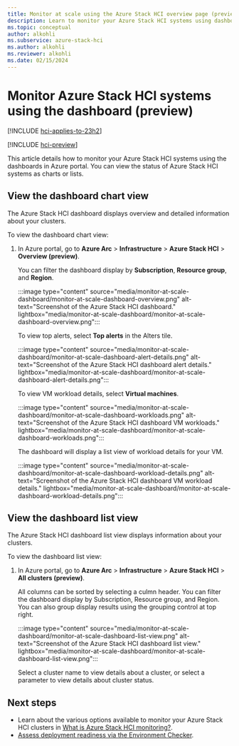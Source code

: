 ```yaml
---
title: Monitor at scale using the Azure Stack HCI overview page (preview)
description: Learn to monitor your Azure Stack HCI systems using dashboards in Azure portal. You can view the status of Azure Stack HCI systems as charts or lists.
ms.topic: conceptual
author: alkohli
ms.subservice: azure-stack-hci
ms.author: alkohli
ms.reviewer: alkohli
ms.date: 02/15/2024
---
```


# Monitor Azure Stack HCI systems using the dashboard (preview)

[!INCLUDE [hci-applies-to-23h2](../../includes/hci-applies-to-23h2.md)]

[!INCLUDE [hci-preview](../../includes/hci-preview.md)]

This article details how to monitor your Azure Stack HCI systems using the dashboards in Azure portal. You can view the status of Azure Stack HCI systems as charts or lists.

## View the dashboard chart view

The Azure Stack HCI dashboard displays overview and detailed information about your clusters.

To view the dashboard chart view:

1. In Azure portal, go to **Azure Arc** > **Infrastructure** > **Azure Stack HCI** > **Overview (preview)**.

   You can filter the dashboard display by **Subscription**, **Resource group**, and **Region**.

   :::image type="content" source="media/monitor-at-scale-dashboard/monitor-at-scale-dashboard-overview.png" alt-text="Screenshot of the Azure Stack HCI dashboard." lightbox="media/monitor-at-scale-dashboard/monitor-at-scale-dashboard-overview.png":::

   To view top alerts, select **Top alerts** in the Alters tile.

   :::image type="content" source="media/monitor-at-scale-dashboard/monitor-at-scale-dashboard-alert-details.png" alt-text="Screenshot of the Azure Stack HCI dashboard alert details." lightbox="media/monitor-at-scale-dashboard/monitor-at-scale-dashboard-alert-details.png":::

   To view VM workload details, select **Virtual machines**.

   :::image type="content" source="media/monitor-at-scale-dashboard/monitor-at-scale-dashboard-workloads.png" alt-text="Screenshot of the Azure Stack HCI dashboard VM workloads." lightbox="media/monitor-at-scale-dashboard/monitor-at-scale-dashboard-workloads.png":::

   The dashboard will display a list view of workload details for your VM.

   :::image type="content" source="media/monitor-at-scale-dashboard/monitor-at-scale-dashboard-workload-details.png" alt-text="Screenshot of the Azure Stack HCI dashboard VM workload details." lightbox="media/monitor-at-scale-dashboard/monitor-at-scale-dashboard-workload-details.png":::

## View the dashboard list view

The Azure Stack HCI dashboard list view displays information about your clusters.

To view the dashboard list view:

1. In Azure portal, go to **Azure Arc** > **Infrastructure** > **Azure Stack HCI** > **All clusters (preview)**.

   All columns can be sorted by selecting a culmn header. You can filter the dashboard display by Subscription, Resource group, and Region. You can also group display results using the grouping control at top right.

   :::image type="content" source="media/monitor-at-scale-dashboard/monitor-at-scale-dashboard-list-view.png" alt-text="Screenshot of the Azure Stack HCI dashboard list view." lightbox="media/monitor-at-scale-dashboard/monitor-at-scale-dashboard-list-view.png":::

   Select a cluster name to view details about a cluster, or select a parameter to view details about cluster status.

## Next steps

- Learn about the various options available to monitor your Azure Stack HCI clusters in [What is Azure Stack HCI monitoring?](monitoring-overview.md).
- [Assess deployment readiness via the Environment Checker](../manage/use-environment-checker.md).
